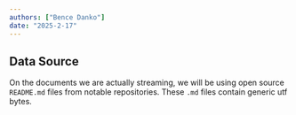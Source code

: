 ```yaml
---
authors: ["Bence Danko"]
date: "2025-2-17"
---
```


## Data Source

On the documents we are actually streaming, we will be using open source `README.md` files from notable repositories. These `.md` files contain generic utf bytes.
